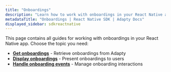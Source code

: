 ```yaml
---
title: "Onboardings"
description: "Learn how to work with onboardings in your React Native app with Adapty SDK."
metadataTitle: "Onboardings | React Native SDK | Adapty Docs"
displayed_sidebar: sdkreactnative
---
```


This page contains all guides for working with onboardings in your React Native app. Choose the topic you need:

- **[Get onboardings](react-native-get-onboardings)** - Retrieve onboardings from Adapty
- **[Display onboardings](react-native-present-onboardings)** - Present onboardings to users
- **[Handle onboarding events](react-native-handling-onboarding-events)** - Manage onboarding interactions 
